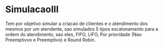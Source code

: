 # SimulacaoIII
Tem por objetivo simular a criacao de cliientes e o atendimento dos mesmos por um atendente, sao simulados 5 tipos escalonamento para a ordem do atendimento, sao eles, FIFO, LIFO, Por prioridade (Nao Preemptivvo e Preemptivo) e Round Robin. 
